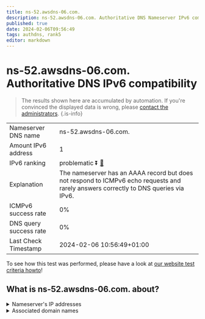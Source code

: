 ```yaml
---
title: ns-52.awsdns-06.com.
description: ns-52.awsdns-06.com. Authoritative DNS Nameserver IPv6 compatibility
published: true
date: 2024-02-06T09:56:49
tags: authdns, rank5
editor: markdown
---
```


# ns-52.awsdns-06.com. Authoritative DNS IPv6 compatibility

> The results shown here are accumulated by automation. If you're convinced the displayed data is wrong, please [contact the administrators](/howto/chat). 
{.is-info}




|   |   |
| - | - |
| Nameserver DNS name | ns-52.awsdns-06.com.
| Amount IPv6 address | 1
| IPv6 ranking | problematic :arrow_double_down: [🔗](/howto/ranking) |
| Explanation | The nameserver has an AAAA record but does not respond to ICMPv6 echo requests and rarely answers correctly to DNS queries via IPv6. |
| ICMPv6 success rate | 0%|
| DNS query success rate | 0% |
| Last Check Timestamp | 2024-02-06 10:56:49+01:00 |

To see how this test was performed, please have a look at [our website test criteria howto](/howto/testcriteria/authdns)!


## What is ns-52.awsdns-06.com. about?




<details>
<summary>Nameserver's IP addresses</summary>

2600:9000:5300:3400::1

</details>



<details>
<summary>Associated domain names</summary>

ravendb.net

</details>
